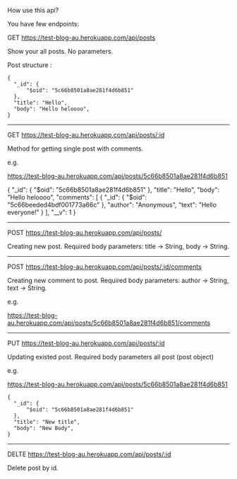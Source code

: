 How use this api?

You have few endpoints:

GET https://test-blog-au.herokuapp.com/api/posts

Show your all posts. No parameters.

Post structure : 

  

    {
      "_id": {
          "$oid": "5c66b8501a8ae281f4d6b851"
      },
      "title": "Hello",
      "body": "Hello heloooo",
    }
    
 

--------------------------------------


GET https://test-blog-au.herokuapp.com/api/posts/:id

Method for getting single post with comments.

e.g. 

https://test-blog-au.herokuapp.com/api/posts/5c66b8501a8ae281f4d6b851


{
    "_id": {
        "$oid": "5c66b8501a8ae281f4d6b851"
    },
    "title": "Hello",
    "body": "Hello heloooo",
    "comments": [
        {
            "_id": {
                "$oid": "5c66beeded4bdf001773a66c"
            },
            "author": "Anonymous",
            "text": "Hello everyone!"
        }
    ],
    "__v": 1
}



--------------------------------------


POST https://test-blog-au.herokuapp.com/api/posts/

Creating new post. Required body parameters: title -> String, body -> String.


--------------------------------------


POST https://test-blog-au.herokuapp.com/api/posts/:id/comments

Creating new comment to post. Required body parameters: author -> String, text -> String.

e.g. 

https://test-blog-au.herokuapp.com/api/posts/5c66b8501a8ae281f4d6b851/comments


--------------------------------------


PUT https://test-blog-au.herokuapp.com/api/posts/:id

Updating existed post. Required body parameters all post (post object)

e.g.

https://test-blog-au.herokuapp.com/api/posts/5c66b8501a8ae281f4d6b851
  

    {
      "_id": {
          "$oid": "5c66b8501a8ae281f4d6b851"
      },
      "title": "New title",
      "body": "New Body",
    }
    
 

--------------------------------------

DELTE https://test-blog-au.herokuapp.com/api/posts/:id

Delete post by id.
